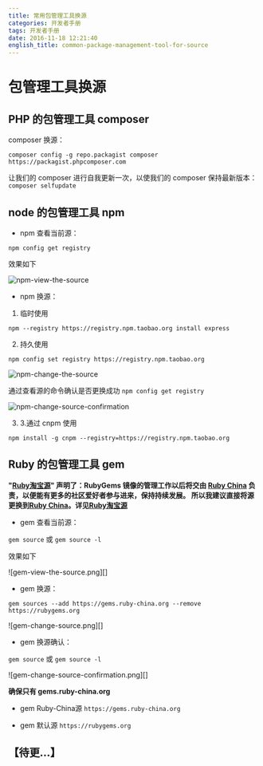 ```yaml
---
title: 常用包管理工具换源
categories: 开发者手册
tags: 开发者手册
date: 2016-11-18 12:21:40
english_title: common-package-management-tool-for-source
---
```

包管理工具换源
============

PHP 的包管理工具 composer
-----------------------

composer 换源：

`composer config -g repo.packagist composer https://packagist.phpcomposer.com`

让我们的 composer 进行自我更新一次，以使我们的 composer 保持最新版本： `composer selfupdate`


node 的包管理工具 npm
-------------------

- npm 查看当前源：

`npm config get registry`

效果如下

![npm-view-the-source][]

- npm 换源：

1. 临时使用

`npm --registry https://registry.npm.taobao.org install express`

2. 持久使用

`npm config set registry https://registry.npm.taobao.org`

![npm-change-the-source][]

通过查看源的命令确认是否更换成功
`npm config get registry`

![npm-change-source-confirmation][]

3. 3.通过 cnpm 使用

`npm install -g cnpm --registry=https://registry.npm.taobao.org`


Ruby 的包管理工具 gem
-------------------

**"[Ruby淘宝源][]" 声明了：RubyGems 镜像的管理工作以后将交由 [Ruby China][] 负责，以便能有更多的社区爱好者参与进来，保持持续发展。
所以我建议直接将源更换到[Ruby China][]。详见[Ruby淘宝源][]**

- gem 查看当前源：

`gem source` 或 `gem source -l`

效果如下

![gem-view-the-source.png][]

- gem 换源：

`gem sources --add https://gems.ruby-china.org --remove https://rubygems.org`

![gem-change-source.png][]

- gem 换源确认：

`gem source` 或 `gem source -l`

![gem-change-source-confirmation.png][]

**确保只有 gems.ruby-china.org**

- gem Ruby-China源 `https://gems.ruby-china.org`

- gem 默认源 `https://rubygems.org`


【待更...】
----


[Ruby淘宝源]: https://ruby.taobao.org
[Ruby China]: http://gems.ruby-china.org

[npm-view-the-source]: npm-view-the-source.png "NPM-View-The-Source"
[npm-change-the-source]: npm-change-the-source.png "NPM-Change-The-Source"
[npm-change-source-confirmation]: npm-change-source-confirmation.png "NPM-Change-Source-Confirmation"

[gem-view-the-source]: gem-view-the-source.png "Gem-View-The-Source"
[gem-change-the-source]: gem-change-the-source.png "Gem-Change-The-Source"
[gem-change-source-confirmation]: gem-change-source-confirmation.png "Gem-Change-Source-Confirmation"
